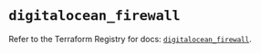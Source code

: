 # `digitalocean_firewall`

Refer to the Terraform Registry for docs: [`digitalocean_firewall`](https://registry.terraform.io/providers/digitalocean/digitalocean/2.61.0/docs/resources/firewall).
